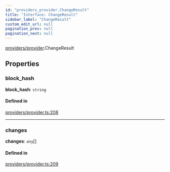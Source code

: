 ```yaml
---
id: "providers_provider.ChangeResult"
title: "Interface: ChangeResult"
sidebar_label: "ChangeResult"
custom_edit_url: null
pagination_prev: null
pagination_next: null
---
```


[providers/provider](../modules/providers_provider.md).ChangeResult

## Properties

### block\_hash

 **block\_hash**: `string`

#### Defined in

[providers/provider.ts:208](https://github.com/maxhr/near-api-js/blob/a0c9a104/packages/near-api-js/src/providers/provider.ts#L208)

___

### changes

 **changes**: `any`[]

#### Defined in

[providers/provider.ts:209](https://github.com/maxhr/near-api-js/blob/a0c9a104/packages/near-api-js/src/providers/provider.ts#L209)
